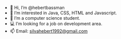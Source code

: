 - 👋 Hi, I’m @hebertbassman
- 👀 I’m interested in Java, CSS, HTML and Javascript.
- 🌱 I’m a computer science student.
- 💻 I’m looking for a job on development area.
- 📫 Email: silvahebert1992@gmail.com 
